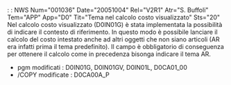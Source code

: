  :  : NWS Num="001036" Date="20051004" Rel="V2R1" Atr="S. Buffoli" Tem="APP" App="D0" Tit="Tema nel calcolo costo visualizzato" Sts="20"
Nel calcolo costo visualizzato (D0IN01G) è stata implementata la possibilità di indicare il contesto
di riferimento.
In questo modo è possibile lanciare il calcolo del costo intestato anche ad altri oggetti che non siano articoli (AR era infatti prima il tema predefinito).
Il campo è obbligatorio di conseguenza per ottenere il calcolo come in precedenza bisonga indicare
il tema AR.

* pgm modificati :  D0IN01G, D0IN01GV, D0IN01L, D0CA01_00
* /COPY modificate :  D0CA00A_P
